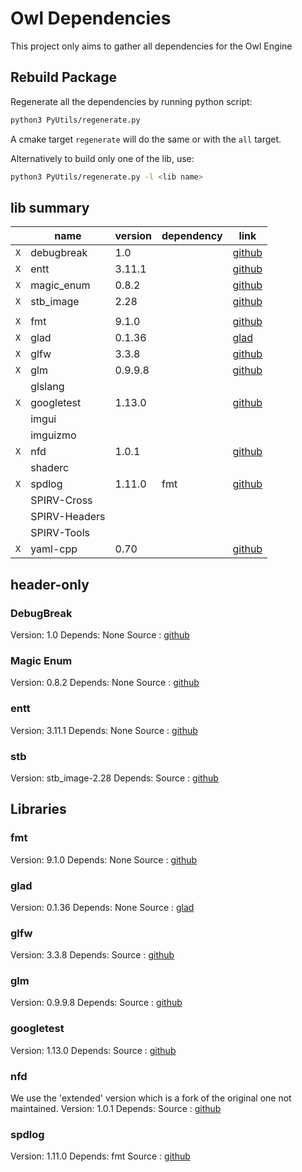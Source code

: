 # Owl Dependencies

This project only aims to gather all dependencies for the Owl Engine

## Rebuild Package

Regenerate all the dependencies by running python script:

```bash
python3 PyUtils/regenerate.py
```

A cmake target `regenerate` will do the same or with the `all` target.

Alternatively to build only one of the lib, use:

```bash
python3 PyUtils/regenerate.py -l <lib name>
```

## lib summary

|     | name          | version | dependency | link                                                        |
|-----|---------------|---------|------------|-------------------------------------------------------------|
| `X` | debugbreak    | 1.0     |            | [github](https://github.com/scottt/debugbreak)              |
| `X` | entt          | 3.11.1  |            | [github](https://github.com/skypjack/entt)                  |
| `X` | magic_enum    | 0.8.2   |            | [github](https://github.com/Neargye/magic_enum)             |
| `X` | stb_image     | 2.28    |            | [github](https://github.com/nothings/stb)                   |
|     |               |         |            |                                                             |
| `X` | fmt           | 9.1.0   |            | [github](https://github.com/fmtlib/fmt)                     |
| `X` | glad          | 0.1.36  |            | [glad](https://glad.dav1d.de/)                              |
| `X` | glfw          | 3.3.8   |            | [github](https://github.com/glfw/glfw)                      |
| `X` | glm           | 0.9.9.8 |            | [github](https://github.com/g-truc/glm)                     |
| ` ` | glslang       |         |            |                                                             |
| `X` | googletest    | 1.13.0  |            | [github](https://github.com/google/googletest)              |
| ` ` | imgui         |         |            |                                                             |
| ` ` | imguizmo      |         |            |                                                             |
| `X` | nfd           | 1.0.1   |            | [github](https://github.com/btzy/nativefiledialog-extended) |
| ` ` | shaderc       |         |            |                                                             |
| `X` | spdlog        | 1.11.0  | fmt        | [github](https://github.com/gabime/spdlog)                  |
| ` ` | SPIRV-Cross   |         |            |                                                             |
| ` ` | SPIRV-Headers |         |            |                                                             |
| ` ` | SPIRV-Tools   |         |            |                                                             |
| `X` | yaml-cpp      | 0.70    |            | [github](https://github.com/jbeder/yaml-cpp)                |

## header-only

### DebugBreak

Version: 1.0
Depends: None
Source : [github](https://github.com/scottt/debugbreak)

### Magic Enum

Version: 0.8.2
Depends: None
Source : [github](https://github.com/Neargye/magic_enum)

### entt

Version: 3.11.1
Depends: None
Source : [github](https://github.com/skypjack/entt)

### stb

Version: stb_image-2.28
Depends:
Source : [github](https://github.com/nothings/stb)

## Libraries

### fmt

Version: 9.1.0
Depends: None
Source : [github](https://github.com/fmtlib/fmt)

### glad

Version: 0.1.36
Depends: None
Source : [glad](https://glad.dav1d.de/)

### glfw

Version: 3.3.8
Depends:
Source : [github](https://github.com/glfw/glfw)

### glm

Version: 0.9.9.8
Depends:
Source : [github](https://github.com/g-truc/glm)

### googletest

Version: 1.13.0
Depends:
Source : [github](https://github.com/google/googletest)

### nfd

We use the 'extended' version which is a fork of the original one not maintained. 
Version: 1.0.1
Depends:
Source : [github](https://github.com/btzy/nativefiledialog-extended)

### spdlog

Version: 1.11.0
Depends: fmt
Source : [github](https://github.com/gabime/spdlog)
